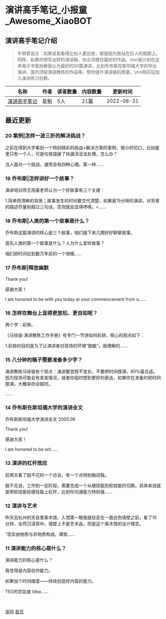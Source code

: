 # 演讲高手笔记_小报童_Awesome_XiaoBOT

## 演讲高手笔记介绍
> 牛顿曾说过：如果说我看得比别人更远些，那是因为我站在巨人的肩膀上。同样，如果你想写出好的演讲稿，你必须模仿最好的作品。\n\n我计划在这本电子书里拆解我认为最好的50篇演讲，比如乔布斯在斯坦福大学的毕业演讲，国内顶级演讲教练的作品等，帮你提升演讲稿的质量。\n\n购买后加入演讲练习社群。  
  


|名称|作者|读者数量|内容数量|更新时间|
|---|---|---|---|---|
|[演讲高手笔记](https://xiaobot.net/p/xingkui24?refer=9c3f1c95-a052-465a-9902-f6d75080262a)|星魁|5人|21篇|2022-08-31|

## 最近更新
### 20 案例|怎样一波三折的解决挑战？

之前在得到大学看到一个特别精彩的挑战+解决方案的案例，很小的切口，比如屋里只有一个人，可是垃圾袋破了快漏汤没法处理，怎么办？

当人面对一个挑战，通常会有四种心理。第一种......

### 19 乔布斯|怎样讲好一个故事？

演讲培训师王雨豪老师认为一个好故事有三个关键：

1.简单而清晰的背景；故事发生的时间要交代清楚，如果是15分钟的演讲，对背景的描述尽量别超过三句话，否则就会显得啰嗦。<......

### 18 乔布斯|人类的第一个故事是什么？

乔布斯这篇演讲的核心是三个故事，咱们接下来几期好好聊聊故事。

首先人类的第一个故事是什么？人为什么爱听故事？

咱们把时间拉到数万年前的一个傍晚......

### 17 乔布斯|释放幽默

Thank you!

感谢大家！

I am honored to be with you today at your commencement from o......

### 16 怎样在舞台上显得更放松、更自如呢？

两个字：彩排。

《马徐骏·演讲教练工作手册》有专门一节讲如何彩排，核心的观点如下：

1.彩排的目的是为了让演讲者对现场的环境“脱敏”。我理解的......

### 15 八分钟的稿子需要准备多少字？

演讲教练马徐骏有个观点：演讲要宜短不宜长，不要把时间撑满，80%最合适。因为现场可能会有突发情况，或者你临时想到更好的表达，如果你在准备时把时间撑满，大概率你会超时。

......

### 14 乔布斯在斯坦福大学的演讲全文

乔布斯斯坦福大学演讲全文 2005.06

Thank you!

感谢大家！

I am honored to be wit......

### 13 演讲的杠杆效应

前两天看了脱不花的一个访谈，有一个点特别触动我。

脱不花说，工作到一定阶段，需要完成一个从硬技能到软技能的切换。具体来说就是用软技能给硬技能上杠杆，比如你沟通能力特别强......

### 12 演讲与艺术

昨天去杭州的天目里美术馆，入馆第一眼我就驻足在一面白色墙壁之前，看了10分钟，全然沉浸其中。墙壁上不是艺术品，而是这个美术馆的设计理念。

“现实由物质与非物质构成。建筑......

### 11 演讲能力的核心是什么？

演讲能力的核心是什么？

我觉得是内容创作能力。

如果加个时间维度——持续创造好内容的能力。

TED的宗旨是 Idea......


<a href="https://github.com/Reno9527/awesome-xiaobot" style="color: white; text-decoration: none;">awesome-xiaobot</a>

返回 [首页](../README.md)

